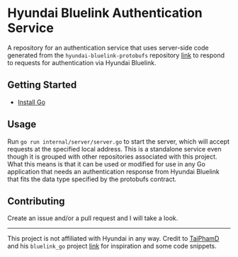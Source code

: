 # Hyundai Bluelink Authentication Service

A repository for an authentication service that uses server-side code generated from the `hyundai-bluelink-protobufs` repository [link](https://github.com/MatthewSerre/hyundai-bluelink-protobufs) to respond to requests for authentication via Hyundai Bluelink.

## Getting Started

* [Install Go](https://go.dev/doc/install)

## Usage

Run `go run internal/server/server.go` to start the server, which will accept requests at the specified local address. This is a standalone service even though it is grouped with other repositories associated with this project. What this means is that it can be used or modified for use in any Go application that needs an authentication response from Hyundai Bluelink that fits the data type specified by the protobufs contract.

## Contributing

Create an issue and/or a pull request and I will take a look.

***

This project is not affiliated with Hyundai in any way. Credit to [TaiPhamD](https://github.com/TaiPhamD) and his `bluelink_go` project [link](https://github.com/TaiPhamD/bluelink_go) for inspiration and some code snippets.